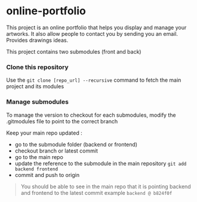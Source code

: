 # online-portfolio

This project is an online portfolio that helps you display and manage your artworks.
It also allow people to contact you by sending you an email.
Provides drawings ideas.

This project contains two submodules (front and back)

### Clone this repository

Use the `git clone [repo_url] --recursive` command to fetch the main project and its modules

### Manage submodules

To manage the version to checkout for each submodules, modify the .gitmodules file to point to the correct branch

Keep your main repo updated :
- go to the submodule folder (backend or frontend)
- checkout branch or latest commit
- go to the main repo
- update the reference to the submodule in the main repository `git add backend frontend`
- commit and push to origin

> You should be able to see in the main repo that it is pointing backend and frontend to the latest commit
> example `backend @ b824f0f`

